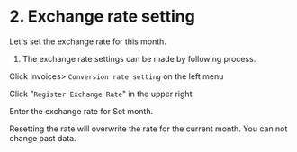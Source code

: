 # 2. Exchange rate setting

Let's set the exchange rate for this month.

1. The exchange rate settings can be made by following process.

Click Invoices&gt; `Conversion rate setting` on the left menu

Click "`Register Exchange Rate`" in the upper right

Enter the exchange rate for Set month.



Resetting the rate will overwrite the rate for the current month. You can not change past data.

